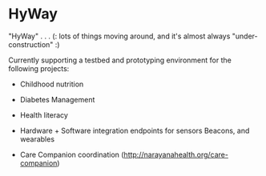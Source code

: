 
HyWay
=====

"HyWay" . . .   (: lots of things moving around, and it's almost always "under-construction" :) 

Currently supporting a testbed and prototyping environment for the following projects: 

* Childhood nutrition

* Diabetes Management

* Health literacy

* Hardware + Software integration endpoints for sensors Beacons, and wearables

* Care Companion coordination (http://narayanahealth.org/care-companion)

